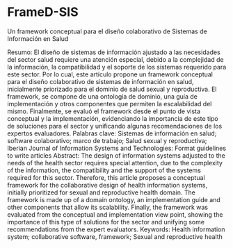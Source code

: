 # FrameD-SIS
Un framework conceptual para el diseño colaborativo de Sistemas de Información en Salud

Resumo: El diseño de sistemas de información ajustado a las necesidades del sector salud requiere una atención especial, debido a la complejidad de la información, la compatibilidad y el soporte de los sistemas requerido para este sector. Por lo cual, este artículo propone un framework conceptual para el diseño colaborativo de sistemas de información en salud, inicialmente priorizado para el dominio de salud sexual y reproductiva. El framework, se compone de una ontología de dominio, una guía de implementación y otros componentes que permiten la escalabilidad del mismo. Finalmente, se evaluó el framework desde el punto de vista conceptual y la implementación, evidenciando la importancia de este tipo de soluciones para el sector y unificando algunas recomendaciones de los expertos evaluadores.
Palabras clave: Sistemas de información en salud; software colaborativo; marco de trabajo; Salud sexual y reproductiva;
Iberian Journal of Information Systems and Technologies: Format guidelines to write articles
Abstract: The design of information systems adjusted to the needs of the health sector requires special attention, due to the complexity of the information, the compatibility and the support of the systems required for this sector. Therefore, this article proposes a conceptual framework for the collaborative design of health information systems, initially prioritized for sexual and reproductive health domain. The framework is made up of a domain ontology, an implementation guide and other components that allow its scalability. Finally, the framework was evaluated from the conceptual and implementation view point, showing the importance of this type of solutions for the sector and unifying some recommendations from the expert evaluators.
Keywords: Health information system; collaborative software, framework; Sexual and reproductive health
